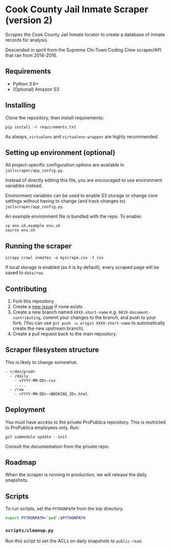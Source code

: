 # Cook County Jail Inmate Scraper (version 2)

Scrapes the Cook County Jail Inmate locator to create a database of inmate records for analysis.

Descended in spirit from the Supreme Chi-Town Coding Crew scraper/API that ran from 2014-2016.

## Requirements

* Python 3.6+
* (Optional) Amazon S3

## Installing

Clone the repository, then install requirements:

```
pip install -r requirements.txt
```

As always, `virtualenv` and `virtualenv-wrapper` are highly recommended.

## Setting up environment (optional)

All project-specific configuration options are available in `jailscraper/app_config.py`.

Instead of directly editing this file, you are encouraged to use environment variables instead.

Environment variables can be used to enable S3 storage or change core settings without having to change (and track changes to) `jailscraper/app_config.py`.

An example environment file is bundled with the repo. To enable:
```
cp env.sh.example env.sh
source env.sh
```

## Running the scraper

```
scrapy crawl inmates -o myscrape.csv -t csv
```

If local storage is enabled (as it is by default), every scraped page will be saved to `data/raw`.

## Contributing

1. Fork this repository.
2. Create a [new issue](https://github.com/propublica/cookcountyjail2/issues/new) if none exists.
3. Create a new branch named `XXXX-short-name` e.g. `0019-document-contributing`, commit your changes to the branch, and push to your fork. (You can use `git push -u origin XXXX-short-name` to automatically create the new upstream branch).
4. Create a pull request back to the main repository.

## Scraper filesystem structure

This is likely to change somewhat.

```
- </dev/prod>
  - /daily
    - <YYYY-MM-DD>.csv
    - ...
  - /raw
    - <YYYY-MM-DD>-<BOOKING_ID>.html
```

## Deployment

You must have access to the private ProPublica repository. This is restricted to ProPublica employees only. Run:

```
git submodule update --init
```

Consult the documentation from the private repo.


## Roadmap

When the scraper is running in production, we will release the daily snapshots.

## Scripts

To run scripts, set the `PYTHONPATH` from the top directory.

```bash
export PYTHONPATH=`pwd`:$PYTHONPATH
```

### `scripts/cleanup.py`

Run this script to set the ACLs on daily snapshots to `public-read`.
